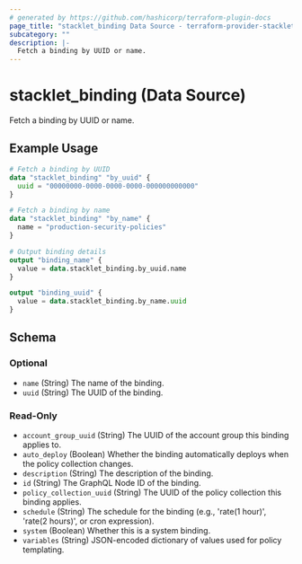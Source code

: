 ```yaml
---
# generated by https://github.com/hashicorp/terraform-plugin-docs
page_title: "stacklet_binding Data Source - terraform-provider-stacklet"
subcategory: ""
description: |-
  Fetch a binding by UUID or name.
---
```


# stacklet_binding (Data Source)

Fetch a binding by UUID or name.

## Example Usage

```terraform
# Fetch a binding by UUID
data "stacklet_binding" "by_uuid" {
  uuid = "00000000-0000-0000-0000-000000000000"
}

# Fetch a binding by name
data "stacklet_binding" "by_name" {
  name = "production-security-policies"
}

# Output binding details
output "binding_name" {
  value = data.stacklet_binding.by_uuid.name
}

output "binding_uuid" {
  value = data.stacklet_binding.by_name.uuid
}
```

<!-- schema generated by tfplugindocs -->
## Schema

### Optional

- `name` (String) The name of the binding.
- `uuid` (String) The UUID of the binding.

### Read-Only

- `account_group_uuid` (String) The UUID of the account group this binding applies to.
- `auto_deploy` (Boolean) Whether the binding automatically deploys when the policy collection changes.
- `description` (String) The description of the binding.
- `id` (String) The GraphQL Node ID of the binding.
- `policy_collection_uuid` (String) The UUID of the policy collection this binding applies.
- `schedule` (String) The schedule for the binding (e.g., 'rate(1 hour)', 'rate(2 hours)', or cron expression).
- `system` (Boolean) Whether this is a system binding.
- `variables` (String) JSON-encoded dictionary of values used for policy templating.
